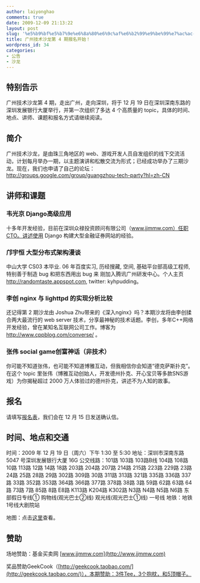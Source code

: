 ```yaml
---
author: laiyonghao
comments: true
date: 2009-12-09 21:13:22
layout: post
slug: '%e5%b9%bf%e5%b7%9e%e6%8a%80%e6%9c%af%e6%b2%99%e9%be%99%e7%ac%ac-4-%e6%9c%9f%e6%8a%a5%e5%90%8d%e5%bc%80%e5%a7%8b%ef%bc%81'
title: 广州技术沙龙第 4 期报名开始！
wordpress_id: 34
categories:
- 公告
- 沙龙
---
```


## 特别告示


广州技术沙龙第 4 期，走出广州，走向深圳，将于 12 月 19 日在深圳深南东路的深圳发展银行大厦举行，并第一次组织了多达 4 个高质量的 topic，具体的时间、地点、讲师、课题和报名方式请继续阅读。


## 简介


广州技术沙龙，是由珠三角地区的 web、游戏开发人员自发组织的线下交流活动，计划每月举办一期，以主题演讲和松散交流为形式；已经成功举办了三期沙龙。现在，我们也申请了自己的论坛：http://groups.google.com/group/guangzhou-tech-party?hl=zh-CN


## 讲师和课题




### 韦光京 Django高级应用


十多年开发经验，目前在深圳众禄投资顾问有限公司（www.jjmmw.com）任职CTO。讲述使用 Django 构建大型金融证券网站的经验。


### 邝宇恒 大型分布式架构漫谈


中山大学 CS03 本毕业. 06 年百度实习, 历经搜藏, 空间, 基础平台部高级工程师, 特别善于制造 bug 和把东西用出 bug 来 刚加入腾讯广州研发中心。个人主页 http://randomtaste.appspot.com, twitter: kyhpudding。


### 李创 nginx 与 lighttpd 的实现分析比较


还记得第 2 期沙龙由 Joshua Zhu带来的《深入nginx》吗？本期沙龙将由李创揉合两大最流行的 web server 技术，分享最神秘的技术话题。李创，多年C++网络开发经验，曾在某知名互联网公司工作。博客为 http://www.cppblog.com/converse/ 。


### 张伟 social game创富神话（非技术）


你可能不知道张伟，也可能不知道博雅互动，但我相信你会知道“德克萨斯扑克”。在这个 topic 里张伟（博雅互动创始人，开发德州扑克、开心宝贝等多款SNS游戏）为你揭秘超过 2000 万人体验过的德州扑克，讲述不为人知的故事。


## 报名


请填写[报名表](http://surveys.polldaddy.com/s/FC4F7A78D63057FD/)，我们会在 12 月 15 日发送确认信。


## 时间、地点和交通


时间：2009 年 12 月 19 日（周六）下午 1:30 至 5:30
地址：深圳市深南东路 5047 号深圳发展银行大厦 16G
公交线路：101路 103路 103路B线 104路 108路 10路 113路 12路 14路 18路 203路 204路 207路 214路 215路 223路 229路 23路 24路 25路 28路 29路 302路 309路 30路 311路 313路 321路 335路 336路 337路 33路 352路 353路 364路 366路 377路 378路 38路 3路 59路 62路 63路 64路 73路 7路 85路 8路 E8路 K113路 K204路 K302路 N3路 N4路 N5路 N6路 东部假日专线① 购物线(观光巴士②线) 观光线(观光巴士①线) 一号线
地铁：地铁1号线大剧院站

地图：点击[这里](http://ditu.google.cn/maps?f=q&source=s_q&hl=zh-CN&geocode=&q=%E5%B9%BF%E4%B8%9C%E7%9C%81%E6%B7%B1%E5%9C%B3%E5%B8%82%E7%BD%97%E6%B9%96%E5%8C%BA%E6%B7%B1%E5%9C%B3%E5%8F%91%E5%B1%95%E9%93%B6%E8%A1%8C%E5%A4%A7%E5%8E%A6&sll=35.86166,104.195397&sspn=41.539009,93.076172&brcurrent=3,0x3403f5b28bfbf45b:0x9d46f7d4061a3949,0,0x3403f3f633f78ad9:0x7a30a41e1da40b9e%3B5,0,0&ie=UTF8&hq=%E6%B7%B1%E5%9C%B3%E5%8F%91%E5%B1%95%E9%93%B6%E8%A1%8C%E5%A4%A7%E5%8E%A6&hnear=%E5%B9%BF%E4%B8%9C%E7%9C%81%E6%B7%B1%E5%9C%B3%E5%B8%82%E7%BD%97%E6%B9%96%E5%8C%BA&ll=22.542684,114.10615&spn=0.023385,0.045447&z=15&iwloc=A)查看。


## 赞助


场地赞助：基金买卖网 [www.jjmmw.com](http://www.jjmmw.com)

奖品赞助GeekCook（[http://geekcook.taobao.com/](http://geekcook.taobao.com/)），本期赞助：3件Tee，3个抱枕，和5顶帽子。
